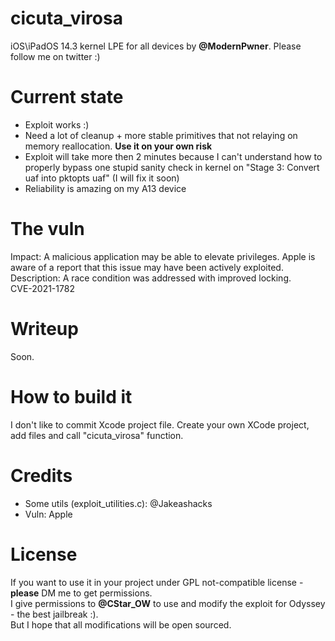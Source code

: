 # cicuta_virosa
iOS\iPadOS 14.3 kernel LPE for all devices by **@ModernPwner**. Please follow me on twitter :)

# Current state
- Exploit works :)
- Need a lot of cleanup + more stable primitives that not relaying on memory reallocation. **Use it on your own risk**
- Exploit will take more then 2 minutes because I can't understand how to properly bypass one stupid sanity check in kernel on "Stage 3: Convert uaf into pktopts uaf" (I will fix it soon)
- Reliability is amazing on my A13 device

# The vuln
Impact: A malicious application may be able to elevate privileges. Apple is aware of a report that this issue may have been actively exploited.  
Description: A race condition was addressed with improved locking.  
CVE-2021-1782

# Writeup
Soon.

# How to build it
I don't like to commit Xcode project file. Create your own XCode project, add files and call "cicuta_virosa" function.

# Credits
- Some utils (exploit_utilities.c): @Jakeashacks
- Vuln: Apple

# License
If you want to use it in your project under GPL not-compatible license - **please** DM me to get permissions.  
I give permissions to **@CStar_OW** to use and modify the exploit for Odyssey - the best jailbreak :).  
But I hope that all modifications will be open sourced.  
